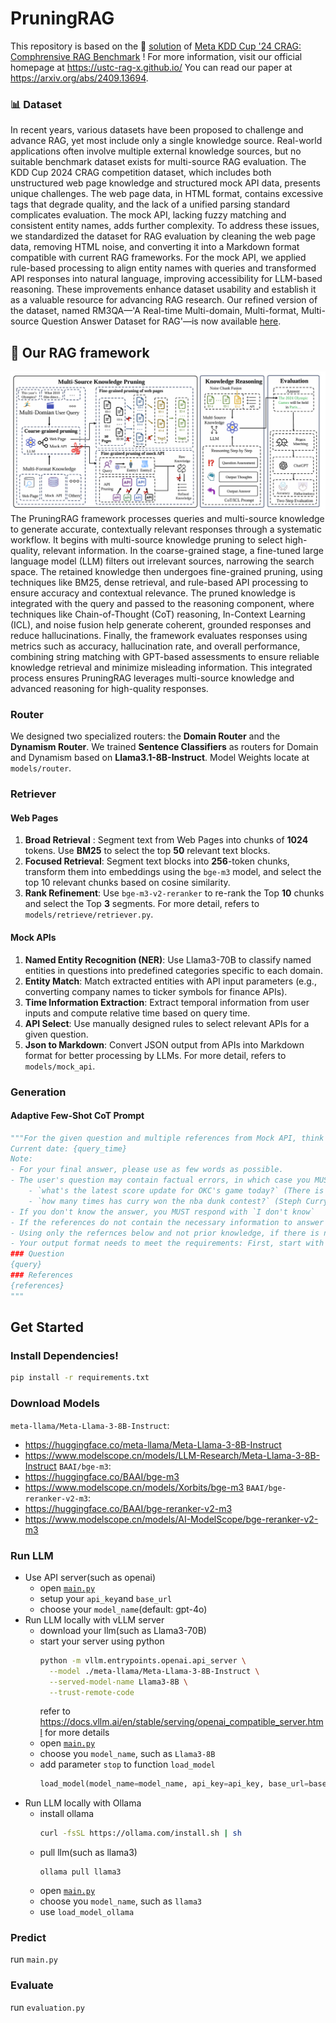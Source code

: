 # PruningRAG
This repository is based on the 🥈 [solution](https://github.com/USTCAGI/CRAG-in-KDD-Cup2024) of [Meta KDD Cup '24 CRAG: Comphrensive RAG Benchmark](https://www.aicrowd.com/challenges/meta-comprehensive-rag-benchmark-kdd-cup-2024) !
For more information, visit our official homepage at https://ustc-rag-x.github.io/
You can read our paper at https://arxiv.org/abs/2409.13694.
### 📊 Dataset
In recent years, various datasets have been proposed to challenge and advance RAG, yet most include only a single knowledge source. Real-world applications often involve multiple external knowledge sources, but no suitable benchmark dataset exists for multi-source RAG evaluation. The KDD Cup 2024 CRAG competition dataset, which includes both unstructured web page knowledge and structured mock API data, presents unique challenges. The web page data, in HTML format, contains excessive tags that degrade quality, and the lack of a unified parsing standard complicates evaluation. The mock API, lacking fuzzy matching and consistent entity names, adds further complexity.
To address these issues, we standardized the dataset for RAG evaluation by cleaning the web page data, removing HTML noise, and converting it into a Markdown format compatible with current RAG frameworks. For the mock API, we applied rule-based processing to align entity names with queries and transformed API responses into natural language, improving accessibility for LLM-based reasoning. These improvements enhance dataset usability and establish it as a valuable resource for advancing RAG research.
Our refined version of the dataset, named RM3QA—'A Real-time Multi-domain, Multi-format, Multi-source Question Answer Dataset for RAG'—is now available [here](https://huggingface.co/datasets/fishsure/RM3QA).
## 🏁 Our RAG framework
![framework1_00](./README.assets/framework1_00.png)
The PruningRAG framework processes queries and multi-source knowledge to generate accurate, contextually relevant responses through a systematic workflow. It begins with multi-source knowledge pruning to select high-quality, relevant information. In the coarse-grained stage, a fine-tuned large language model (LLM) filters out irrelevant sources, narrowing the search space. The retained knowledge then undergoes fine-grained pruning, using techniques like BM25, dense retrieval, and rule-based API processing to ensure accuracy and contextual relevance.
The pruned knowledge is integrated with the query and passed to the reasoning component, where techniques like Chain-of-Thought (CoT) reasoning, In-Context Learning (ICL), and noise fusion help generate coherent, grounded responses and reduce hallucinations. Finally, the framework evaluates responses using metrics such as accuracy, hallucination rate, and overall performance, combining string matching with GPT-based assessments to ensure reliable knowledge retrieval and minimize misleading information. This integrated process ensures PruningRAG leverages multi-source knowledge and advanced reasoning for high-quality responses.
### Router
We designed two specialized routers: the **Domain Router** and the **Dynamism Router**.
We trained **Sentence Classifiers** as routers for Domain and Dynamism based on **Llama3.1-8B-Instruct**.
Model Weights locate at `models/router`.
### Retriever
#### Web Pages
1. **Broad Retrieval** : Segment text from Web Pages into chunks of **1024** tokens. Use **BM25** to select the top **50** relevant text blocks.
2. **Focused Retrieval**: Segment text blocks into **256**-token chunks, transform them into embeddings using the `bge-m3` model, and select the top 10 relevant chunks based on cosine similarity.
3. **Rank Refinement**: Use `bge-m3-v2-reranker` to re-rank the Top **10** chunks and select the Top **3** segments.
For more detail, refers to `models/retrieve/retriever.py`.
#### Mock APIs
1. **Named Entity Recognition (NER)**: Use Llama3-70B to classify named entities in questions into predefined categories specific to each domain.
2. **Entity Match**: Match extracted entities with API input parameters (e.g., converting company names to ticker symbols for finance APIs).
3. **Time Information Extraction**: Extract temporal information from user inputs and compute relative time based on query time.
4. **API Select**: Use manually designed rules to select relevant APIs for a given question.
5. **Json to Markdown**: Convert JSON output from APIs into Markdown format for better processing by LLMs.
For more detail, refers to `models/mock_api`.
### Generation
#### Adaptive Few-Shot CoT Prompt
```python
"""For the given question and multiple references from Mock API, think step by step, then provide the final answer.
Current date: {query_time}
Note: 
- For your final answer, please use as few words as possible. 
- The user's question may contain factual errors, in which case you MUST reply `invalid question` Here are some examples of invalid questions:
    - `what's the latest score update for OKC's game today?` (There is no game for OKC today)
    - `how many times has curry won the nba dunk contest?` (Steph Curry has never participated in the NBA dunk contest)
- If you don't know the answer, you MUST respond with `I don't know`
- If the references do not contain the necessary information to answer the question, respond with `I don't know`
- Using only the refernces below and not prior knowledge, if there is no reference, respond with `I don't know`
- Your output format needs to meet the requirements: First, start with `## Thought\n` and then output the thought process regarding the user's question. After you finish thinking, you MUST reply with the final answer on the last line, starting with `## Final Answer\n` and using as few words as possible.
### Question
{query}
### References
{references}
"""
```
## Get Started
### Install Dependencies!
```bash
pip install -r requirements.txt
```
### Download Models
`meta-llama/Meta-Llama-3-8B-Instruct`:
+ https://huggingface.co/meta-llama/Meta-Llama-3-8B-Instruct
+ https://www.modelscope.cn/models/LLM-Research/Meta-Llama-3-8B-Instruct
`BAAI/bge-m3`:
+ https://huggingface.co/BAAI/bge-m3
+ https://www.modelscope.cn/models/Xorbits/bge-m3
`BAAI/bge-reranker-v2-m3`:
+ https://huggingface.co/BAAI/bge-reranker-v2-m3
+ https://www.modelscope.cn/models/AI-ModelScope/bge-reranker-v2-m3
### Run LLM
+ Use API server(such as openai)
  + open [`main.py`](main.py)
  + setup your `api_key`and `base_url`
  + choose your `model_name`(default: gpt-4o)
+ Run LLM locally with vLLM server
  + download your llm(such as Llama3-70B)
  + start your server using python
    ```bash
    python -m vllm.entrypoints.openai.api_server \
      --model ./meta-llama/Meta-Llama-3-8B-Instruct \
      --served-model-name Llama3-8B \
      --trust-remote-code
    ```
    refer to https://docs.vllm.ai/en/stable/serving/openai_compatible_server.html for more details
  + open [`main.py`](main.py)
  + choose you `model_name`, such as `Llama3-8B`
  + add parameter `stop` to function `load_model`
    ```python
    load_model(model_name=model_name, api_key=api_key, base_url=base_url, temperature=0, stop=["<|eot_id|>"])
    ```
+ Run LLM locally with Ollama
  + install ollama
    ```bash
    curl -fsSL https://ollama.com/install.sh | sh
    ```
  + pull llm(such as llama3)
    ```
    ollama pull llama3
    ```
  + open [`main.py`](main.py)
  + choose you `model_name`, such as `llama3`
  + use `load_model_ollama`
### Predict
run `main.py`
### Evaluate
run `evaluation.py`

